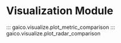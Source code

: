 # Visualization Module

::: gaico.visualize.plot_metric_comparison
::: gaico.visualize.plot_radar_comparison
